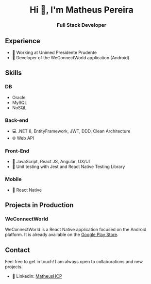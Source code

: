 <h1 align="center">Hi 👋, I'm Matheus Pereira</h1>
<h3 align="center">Full Stack Developer</h3>

## Experience

- 🏥 Working at Unimed Presidente Prudente
- 🚀 Developer of the WeConnectWorld application (Android)

## Skills

### DB

- Oracle 
- MySQL
- NoSQL

### Back-end
- 💻 .NET 8, EntityFramework, JWT, DDD, Clean Architecture
- 🌐 Web API 
### Front-End
- 🚀 JavaScript, React JS, Angular, UX/UI
- 🧪 Unit testing with Jest and React Native Testing Library
### Mobile
- 📱 React Native

## Projects in Production

### WeConnectWorld

WeConnectWorld is a React Native application focused on the Android platform. It is already available on the [Google Play Store](https://play.google.com/store/apps/details?id=com.weconnectworld).

## Contact

Feel free to get in touch! I am always open to collaborations and new projects.

- 🔗 LinkedIn: [MatheusHCP](https://www.linkedin.com/in/matheushcp/)
